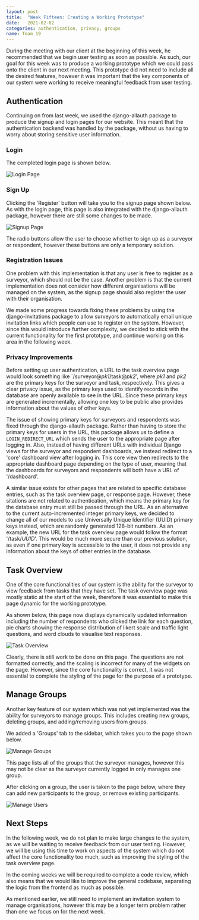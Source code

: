 ```yaml
---
layout: post
title:  "Week Fifteen: Creating a Working Prototype"
date:   2021-02-02
categories: authentication, privacy, groups
name: Team 19
---
```


During the meeting with our client at the beginning of this week, he recommended that we begin user testing as soon as possible. As such, our goal for this week was to produce a working prototype which we could pass onto the client in our next meeting. This prototype did not need to include all the desired features, however it was important that the key components of our system were working to receive meaningful feedback from user testing.

## Authentication

Continuing on from last week, we used the django-allauth package to produce the signup and login pages for our website. This meant that the authentication backend was handled by the package, without us having to worry about storing sensitive user information.

### Login

The completed login page is shown below.

![Login Page](/COMP0016_2020_21_Team19/assets/allauth_login.png)

### Sign Up

Clicking the 'Register' button will take you to the signup page shown below. As with the login page, this page is also integrated with the django-allauth package, however there are still some changes to be made.

![Signup Page](/COMP0016_2020_21_Team19/assets/allauth_signup.png)

The radio buttons allow the user to choose whether to sign up as a surveyor or respondent, however these buttons are only a temporary solution.

### Registration Issues

One problem with this implementation is that any user is free to register as a surveyor, which should not be the case. Another problem is that the current implementation does not consider how different organisations will be managed on the system, as the signup page should also register the user with their organisation.

We made some progress towards fixing these problems by using the django-invitations package to allow surveyors to automatically email unique invitation links which people can use to register on the system. However, since this would introduce further complexity, we decided to stick with the current functionality for the first prototype, and continue working on this area in the following week.

### Privacy Improvements

Before setting up user authentication, a URL to the task overview page would look something like `/surveyor@*pk1*/task@*pk2*', where *pk1* and *pk2* are the primary keys for the surveyor and task, respectively. This gives a clear privacy issue, as the primary keys used to identify records in the database are openly available to see in the URL. Since these primary keys are generated incrementally, allowing one key to be public also provides information about the values of other keys.

The issue of showing primary keys for surveyors and respondents was fixed through the django-allauth package. Rather than having to store the primary keys for users in the URL, this package allows us to define a `LOGIN_REDIRECT_URL` which sends the user to the appropriate page after logging in. Also, instead of having different URLs with individual Django views for the surveyor and respondent dashboards, we instead redirect to a 'core' dashboard view after logging in. This core view then redirects to the appropriate dashboard page depending on the type of user, meaning that the dashboards for surveyors and respondents will both have a URL of '/dashboard'.

A similar issue exists for other pages that are related to specific database entries, such as the task overview page, or response page. However, these sitations are not related to authentication, which means the primary key for the database entry must still be passed through the URL. As an alternative to the current auto-incremented integer primary keys, we decided to change all of our models to use Universally Unique Identifier (UUID) primary keys instead, which are randomly generated 128-bit numbers. As an example, the new URL for the task overview page would follow the format '/task/*UUID*'. This would be much more secure than our previous solution, as even if one primary key is accessible to the user, it does not provide any information about the keys of other entries in the database.

## Task Overview

One of the core functionalities of our system is the ability for the surveyor to view feedback from tasks that they have set. The task overview page was mostly static at the start of the week, therefore it was essential to make this page dynamic for the working prototype.

As shown below, this page now displays dynamically updated information including the number of respondents who clicked the link for each question, pie charts showing the response distribution of likert scale and traffic light questions, and word clouds to visualise text responses.

![Task Overview](/COMP0016_2020_21_Team19/assets/task_overview_improved.png)

Clearly, there is still work to be done on this page. The questions are not formatted correctly, and the scaling is incorrect for many of the widgets on the page. However, since the core functionality is correct, it was not essential to complete the styling of the page for the purpose of a prototype.

## Manage Groups

Another key feature of our system which was not yet implemented was the ability for surveyors to manage groups. This includes creating new groups, deleting groups, and adding/removing users from groups.

We added a 'Groups' tab to the sidebar, which takes you to the page shown below.

![Manage Groups](/COMP0016_2020_21_Team19/assets/manage_groups.png)

This page lists all of the groups that the surveyor manages, however this may not be clear as the surveyor currently logged in only manages one group.

After clicking on a group, the user is taken to the page below, where they can add new participants to the group, or remove existing participants.

![Manage Users](/COMP0016_2020_21_Team19/assets/manage_users.png)

## Next Steps

In the following week, we do not plan to make large changes to the system, as we will be waiting to receive feedback from our user testing. However, we will be using this time to work on aspects of the system which do not affect the core functionality too much, such as improving the styling of the task overview page.

In the coming weeks we will be required to complete a code review, which also means that we would like to improve the general codebase, separating the logic from the frontend as much as possible.

As mentioned earlier, we still need to implement an invitation system to manage organisations, however this may be a longer term problem rather than one we focus on for the next week.
